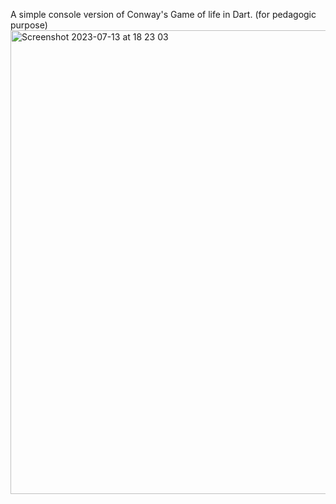 A simple console version of Conway's Game of life in Dart.
(for pedagogic purpose)
<img width="742" alt="Screenshot 2023-07-13 at 18 23 03" src="https://github.com/serge-hulne/Game-of-life-Dart/assets/303502/4cc32182-180f-4a5b-96e8-4232be9f8490">
